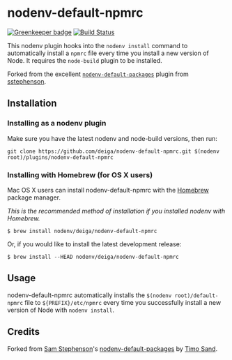# nodenv-default-npmrc

[![Greenkeeper badge](https://badges.greenkeeper.io/deiga/nodenv-default-npmrc.svg)](https://greenkeeper.io/)
[![Build Status](https://travis-ci.org/deiga/nodenv-default-npmrc.svg?branch=master)](https://travis-ci.org/deiga/nodenv-default-npmrc)

This nodenv plugin hooks into the `nodenv install` command to automatically
install a `npmrc` file every time you install a new version of Node. It
requires the `node-build` plugin to be installed.

Forked from the excellent [`nodenv-default-packages`][nodenv-default-packages] plugin from
[sstephenson][sstephenson].

## Installation

### Installing as a nodenv plugin

Make sure you have the latest nodenv and node-build versions, then run:

    git clone https://github.com/deiga/nodenv-default-npmrc.git $(nodenv root)/plugins/nodenv-default-npmrc

### Installing with Homebrew (for OS X users)

Mac OS X users can install nodenv-default-npmrc with the
[Homebrew](http://brew.sh) package manager.

*This is the recommended method of installation if you installed nodenv
 with Homebrew.*

```
$ brew install nodenv/deiga/nodenv-default-npmrc
```

Or, if you would like to install the latest development release:

```
$ brew install --HEAD nodenv/deiga/nodenv-default-npmrc
```

## Usage

nodenv-default-npmrc automatically installs the 
`$(nodenv root)/default-npmrc` file to `${PREFIX}/etc/npmrc` every time you successfully install a new
version of Node with `nodenv install`.


## Credits

Forked from [Sam Stephenson][sstephenson]'s [nodenv-default-packages][] by [Timo Sand][deiga].

[sstephenson]: https://github.com/sstephenson
[nodenv-default-packages]: https://github.com/rbenv/nodenv-default-packages
[deiga]: https://github.com/deiga
[nodenv]: https://github.com/nodenv/nodenv
